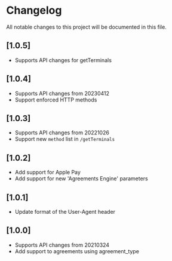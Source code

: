 # Changelog
All notable changes to this project will be documented in this file.

## [1.0.5]

- Supports API changes for getTerminals

## [1.0.4]

- Supports API changes from 20230412
- Support enforced HTTP methods

## [1.0.3]

- Supports API changes from 20221026
- Support new `method` list in `/getTerminals`

## [1.0.2]

- Add support for Apple Pay
- Add support for new 'Agreements Engine' parameters

## [1.0.1]

- Update format of the User-Agent header

## [1.0.0]

- Supports API changes from 20210324
- Add support to agreements using agreement_type
